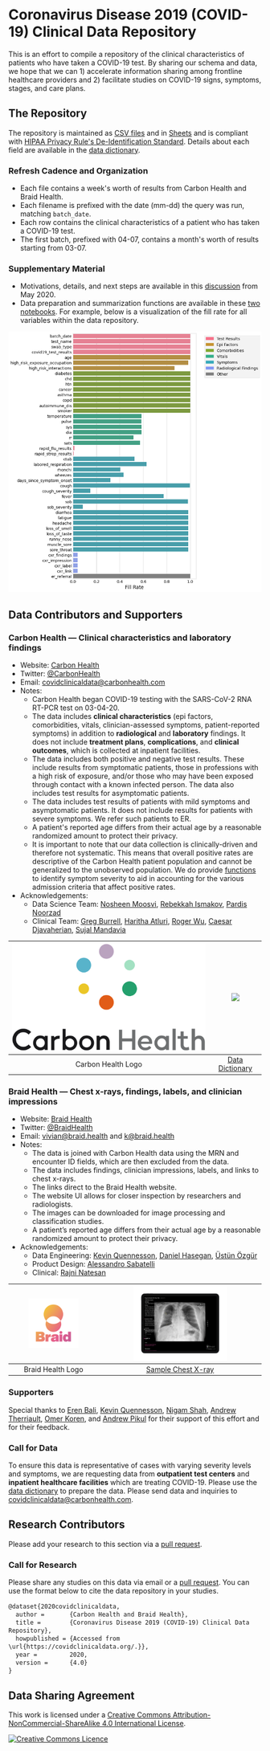 # Coronavirus Disease 2019 (COVID-19) Clinical Data Repository

This is an effort to compile a repository of the clinical characteristics of patients who have taken a COVID-19 test. By sharing our schema and data, we hope that we can 1) accelerate information sharing among frontline healthcare providers and 2) facilitate studies on COVID-19 signs, symptoms, stages, and care plans.

## The Repository

The repository is maintained as [CSV files](https://github.com/mdcollab/covidclinicaldata/tree/master/data/) and in <a href="https://docs.google.com/spreadsheets/d/11IuOqJ_L0wYcbDqovmDaASR2aae79I5a9wpGVOuQ9bU/edit?usp=sharing" target="_blank">Sheets</a> and is compliant with <a href="https://www.hhs.gov/hipaa/for-professionals/privacy/special-topics/de-identification/index.html#standard" target="_blank">HIPAA Privacy Rule's De-Identification Standard</a>. Details about each field are available in the <a href="https://docs.google.com/spreadsheets/d/1p9rtv2LjVCPb54MdGe8ZqJ1zF3McIFnzq-ZhhjWgguI/edit?usp=sharing" target="_blank">data dictionary</a>.

### Refresh Cadence and Organization 

* Each file contains a week's worth of results from Carbon Health and Braid Health.  
* Each filename is prefixed with the date (mm-dd) the query was run, matching `batch_date`.
* Each row contains the clinical characteristics of a patient who has taken a COVID-19 test. 
* The first batch, prefixed with 04-07, contains a month's worth of results starting from 03-07.

### Supplementary Material

* Motivations, details, and next steps are available in this [discussion](https://twitter.com/erenbali/status/1261083321158770689?s=20) from May 2020.
* Data preparation and summarization functions are available in these [two notebooks](https://github.com/mdcollab/covidclinicaldata/tree/master/notebooks/). For example, below is a visualization of the fill rate for all variables within the data repository.

![Fill rates](images/06-16_fill_rate.png) 

## Data Contributors and Supporters

### Carbon Health — Clinical characteristics and laboratory findings

- Website: <a href="https://carbonhealth.com/coronavirus" target="_blank">Carbon Health</a>
- Twitter: <a href="https://twitter.com/CarbonHealth" target="_blank">@CarbonHealth</a>
- Email: <covidclinicaldata@carbonhealth.com>
- Notes: 
    * Carbon Health began COVID-19 testing with the SARS-CoV-2 RNA RT-PCR test on 03-04-20. 
    * The data includes **clinical characteristics** (epi factors, comorbidities, vitals, clinician-assessed symptoms, patient-reported symptoms) in addition to **radiological** and **laboratory** findings. It does not include **treatment plans**, **complications**, and **clinical outcomes**, which is collected at inpatient facilities.
    * The data includes both positive and negative test results. These include results from symptomatic patients, those in professions with a high risk of exposure, and/or those who may have been exposed through contact with a known infected person. The data also includes test results for asymptomatic patients. 
    * The data includes test results of patients with mild symptoms and asymptomatic patients. It does not include results for patients with severe symptoms. We refer such patients to ER.
    * A patient's reported age differs from their actual age by a reasonable randomized amount to protect their privacy.
    * It is important to note that our data collection is clinically-driven and therefore not systematic. This means that overall positive rates are descriptive of the Carbon Health patient population and cannot be generalized to the unobserved population. We do provide [functions](https://github.com/mdcollab/covidclinicaldata/tree/master/notebooks/data_processing.ipynb) to identify symptom severity to aid in accounting for the various admission criteria that affect positive rates.
- Acknowledgements:
  - Data Science Team: [Nosheen Moosvi](https://www.linkedin.com/in/nosheen-moosvi-82a31883/), [Rebekkah Ismakov](https://www.linkedin.com/in/rismakov/), [Pardis Noorzad](https://djpardis.com)
  - Clinical Team: [Greg Burrell](https://www.linkedin.com/in/gregburrell/),  [Haritha Atluri](https://www.linkedin.com/in/harithaatluri/), [Roger Wu](https://www.linkedin.com/in/roger-wu-md-mba-facep-b91844a/), [Caesar Djavaherian](https://www.linkedin.com/in/caesar-djavaherian/), [Sujal Mandavia](https://www.linkedin.com/in/sujal-mandavia-03664414/)
    
| ![CH Logo](contributors/logos/carbon_health.png) | <img src="contributors/samples/carbon_health_dictionary.png" width="60%"> |
|:--:| :--: |
| Carbon Health Logo | <a href="https://docs.google.com/spreadsheets/d/1p9rtv2LjVCPb54MdGe8ZqJ1zF3McIFnzq-ZhhjWgguI/edit?usp=sharing" target="_blank">Data Dictionary</a> |

### Braid Health — Chest x-rays, findings, labels, and clinician impressions

- Website: <a href="https://braid.health/www" target="_blank">Braid Health</a>
- Twitter: <a href="https://twitter.com/BraidHealth" target="_blank">@BraidHealth</a>
- Email: <vivian@braid.health> and <k@braid.health>
- Notes:
    * The data is joined with Carbon Health data using the MRN and encounter ID fields, which are then excluded from the data.
    * The data includes findings, clinician impressions, labels, and links to chest x-rays. 
    * The links direct to the Braid Health website. 
    * The website UI allows for closer inspection by researchers and radiologists. 
    * The images can be downloaded for image processing and classification studies.
    * A patient’s reported age differs from their actual age by a reasonable randomized amount to protect their privacy.
- Acknowledgements:
  - Data Engineering: [Kevin Quennesson](https://www.linkedin.com/in/qevni/), [Daniel Hasegan](https://www.linkedin.com/in/dhasegan/), [Üstün Özgür](https://www.linkedin.com/in/ustunozgur/)
  - Product Design: [Alessandro Sabatelli](https://www.linkedin.com/in/s4l4x/)
  - Clinical: [Rajni Natesan](https://www.linkedin.com/in/rajninatesan/)

| <img src="contributors/logos/braid_health.png" width="60%"> |  <img src="contributors/samples/braid_health_c_xray.png" width="60%"> |
|:--:| :--:| 
| Braid Health Logo | <a href="https://braid.health/viewer/study/6905c8c988d201379dd932fa5ba650125d89bc5bddfa6a4df9f4338cbd2326f2?key=BIo8HvL8W_dy__4IdBFd1pxP3xoibTLfRwG4ErLo9Okog3RzXmcB0VJL-7onLz9PlL4OpSzut_hzZZGPnC6LX0&lab=sars"  target="_blank">Sample Chest X-ray</a> |

### Supporters

Special thanks to <a href="https://twitter.com/erenbali" target="_blank">Eren Bali</a>, <a href="https://braid.health/www" target="_blank">Kevin Quennesson</a>, <a href="https://profiles.stanford.edu/nigam-shah" target="_blank">Nigam Shah</a>, [Andrew Therriault](https://www.andrewtherriault.com/), [Omer Koren](https://www.linkedin.com/in/omer-koren-24a3a762/), and [Andrew Pikul](http://ajpikul.com) for their support of this effort and for their feedback.

### Call for Data 

To ensure this data is representative of cases with varying severity levels and symptoms, we are requesting data from **outpatient test centers** and **inpatient healthcare facilities** which are treating COVID-19. Please use the <a href="https://docs.google.com/spreadsheets/d/1p9rtv2LjVCPb54MdGe8ZqJ1zF3McIFnzq-ZhhjWgguI/edit?usp=sharing" target="_blank">data dictionary</a> to prepare the data. Please send data and inquiries to <covidclinicaldata@carbonhealth.com>. 

## Research Contributors

Please add your research to this section via a <a href="https://github.com/mdcollab/covidclinicaldata" target="_blank">pull request</a>.
<!-- Please keep this section consistent with the "Data Contributors" section. -->

### Call for Research 

Please share any studies on this data via email or a <a href="https://github.com/mdcollab/covidclinicaldata" target="_blank">pull request</a>. 
You can use the format below to cite the data repository in your studies.

```
@dataset{2020covidclinicaldata,
  author =       {Carbon Health and Braid Health},
  title =        {Coronavirus Disease 2019 (COVID-19) Clinical Data Repository},
  howpublished = {Accessed from \url{https://covidclinicaldata.org/.}},
  year =         2020,
  version =      {4.0}
}
```

## Data Sharing Agreement

This work is licensed under a <a rel="license" href="http://creativecommons.org/licenses/by-nc-sa/4.0/"  target="_blank">Creative Commons Attribution-NonCommercial-ShareAlike 4.0 International License</a>.

<a rel="license" href="http://creativecommons.org/licenses/by-nc-sa/4.0/"  target="_blank"><img alt="Creative Commons Licence" style="border-width:0" src="https://i.creativecommons.org/l/by-nc-sa/4.0/88x31.png" /></a>



